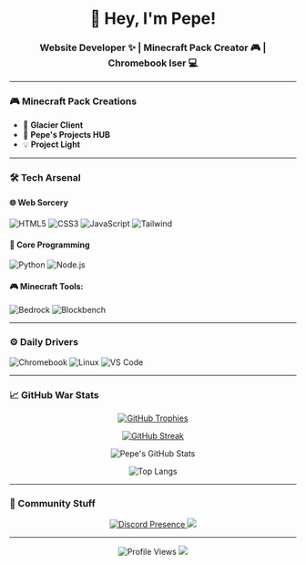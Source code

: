 
<h1 align="center">👋 Hey, I'm Pepe!</h1>
<h3 align="center">Website Developer ✨ | Minecraft Pack Creator 🎮 | Chromebook Iser 💻</h3>

---

### 🎮 Minecraft Pack Creations
- 🐻 **Glacier Client**  
- 🎨 **Pepe's Projects HUB**  
- 💡 **Project Light**

---

### 🛠️ Tech Arsenal

#### 🌐 Web Sorcery
![HTML5](https://img.shields.io/badge/-HTML5-E34F26?style=flat-square&logo=html5&logoColor=white)
![CSS3](https://img.shields.io/badge/-CSS3-1572B6?style=flat-square&logo=css3)
![JavaScript](https://img.shields.io/badge/-JavaScript-F7DF1E?style=flat-square&logo=javascript&logoColor=black)
![Tailwind](https://img.shields.io/badge/-Tailwind-38B2AC?style=flat-square&logo=tailwind-css&logoColor=white)

#### 🧠 Core Programming
![Python](https://img.shields.io/badge/-Python-3776AB?style=flat-square&logo=python&logoColor=white)
![Node.js](https://img.shields.io/badge/-Node.js-339933?style=flat-square&logo=nodedotjs&logoColor=white)

#### 🎮 Minecraft Tools:
![Bedrock](https://img.shields.io/badge/-Bedrock-62B47A?style=flat-square&logo=minecraft&logoColor=white)
![Blockbench](https://img.shields.io/badge/-Blockbench-FF7F00?style=flat-square&logo=blender&logoColor=white)

---

### ⚙️ Daily Drivers
![Chromebook](https://img.shields.io/badge/-ChromeOS-4285F4?style=flat-square&logo=google-chrome&logoColor=white)
![Linux](https://img.shields.io/badge/-Linux-FCC624?style=flat-square&logo=linux&logoColor=black)
![VS Code](https://img.shields.io/badge/-VS%20Code-007ACC?style=flat-square&logo=visual-studio-code&logoColor=white)

---

### 📈 GitHub War Stats

<div align="center">
  
[![GitHub Trophies](https://github-profile-trophy.vercel.app/?username=pepeongithub&&theme=onedark&row=1&margin-w=15)](https://github.com/ryo-ma/github-profile-trophy)

[![GitHub Streak](https://streak-stats.demolab.com?user=pepeongithub&&theme=tokyonight)](https://git.io/streak-stats)

![Pepe's GitHub Stats](https://github-readme-stats.vercel.app/api?username=pepeongithub&show_icons=true&theme=tokyonight&include_all_commits=true)

![Top Langs](https://github-readme-stats.vercel.app/api/top-langs/?username=pepeongithub&layout=compact&theme=tokyonight)

</div>

---

### 🎯 Community Stuff
<p align="center">
  <a href="https://discord.com/users/yourid">
    <img src="https://dcbadge.vercel.app/api/shield/yourid?style=flat-square&theme=discord" alt="Discord Presence">
  </a>
  <a href="https://ko-fi.com/pepeonkofi">
    <img src="https://img.shields.io/badge/-Buy%20me%20a%20coffee-FF5E5B?style=flat-square&logo=ko-fi">
  </a>
</p>

---

<p align="center">
  <img src="https://komarev.com/ghpvc/?username=pepe&color=blueviolet&style=flat-square" alt="Profile Views"> 
  <a href="https://github.com/pepeongithub?tab=repositories"><img src="https://img.shields.io/badge/-Explore%20My%20World-2EA043?style=flat-square&logo=github"></a>
</p>